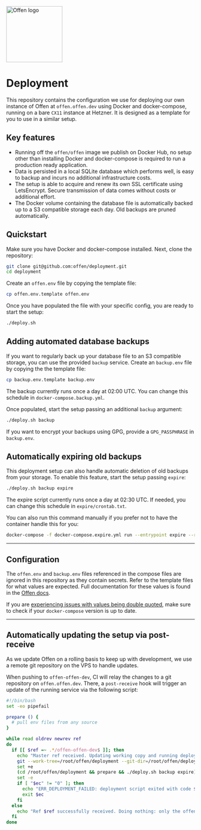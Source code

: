 <a href="https://offen.dev/">
    <img src="https://offen.github.io/press-kit/offen-material/gfx-GitHub-Offen-logo.svg" alt="Offen logo" title="Offen" width="150px"/>
</a>

# Deployment

This repository contains the configuration we use for deploying our own instance of Offen at `offen.offen.dev` using Docker and docker-compose, running on a bare `CX11` instance at Hetzner. It is designed as a template for you to use in a similar setup.

## Key features

- Running off the `offen/offen` image we publish on Docker Hub, no setup other than installing Docker and docker-compose is required to run a production ready application.
- Data is persisted in a local SQLite database which performs well, is easy to backup and incurs no additional infrastructure costs.
- The setup is able to acquire and renew its own SSL certificate using LetsEncrypt. Secure transmission of data comes without costs or additional effort.
- The Docker volume containing the database file is automatically backed up to a S3 compatible storage each day. Old backups are pruned automatically.

## Quickstart

Make sure you have Docker and docker-compose installed. Next, clone the repository:

```sh
git clone git@github.com:offen/deployment.git
cd deployment
```

Create an `offen.env` file by copying the template file:

```sh
cp offen.env.template offen.env
```

Once you have populated the file with your specific config, you are ready to start the setup:

```sh
./deploy.sh
```

## Adding automated database backups

If you want to regularly back up your database file to an S3 compatible storage, you can use the provided `backup` service. Create an `backup.env` file by copying the the template file:

```sh
cp backup.env.template backup.env
```

The backup currently runs once a day at 02:00 UTC. You can change this schedule in `docker-compose.backup.yml`.

Once populated, start the setup passing an additional `backup` argument:

```sh
./deploy.sh backup
```

If you want to encrypt your backups using GPG, provide a `GPG_PASSPHRASE` in `backup.env`.

## Automatically expiring old backups

This deployment setup can also handle automatic deletion of old backups from your storage. To enable this feature, start the setup passing `expire`:

```sh
./deploy.sh backup expire
```

The expire script currently runs once a day at 02:30 UTC. If needed, you can change this schedule in `expire/crontab.txt`.

You can also run this command manually if you prefer not to have the container handle this for you:

```sh
docker-compose -f docker-compose.expire.yml run --entrypoint expire --rm  expire $AWS_S3_BUCKET_NAME $BACKUP_RETENTION
```

---

## Configuration

The `offen.env` and `backup.env` files referenced in the compose files are ignored in this repository as they contain secrets. Refer to the template files for what values are expected. Full documentation for these values is found in the [Offen docs][docs].

If you are [experiencing issues with values being double quoted][quotes-issue], make sure to check if your `docker-compose` version is up to date.

[docs]: https://docs.offen.dev/running-offen/configuring-the-application/
[quotes-issue]: https://github.com/docker/compose/issues/2854

---

## Automatically updating the setup via post-receive

As we update Offen on a rolling basis to keep up with development, we use a remote git repository on the VPS to handle updates.

When pushing to `offen-offen-dev`, CI will relay the changes to a git repository on `offen.offen.dev`. There, a `post-receive` hook will trigger an update of the running service via the following script:

```sh
#!/bin/bash
set -eo pipefail

prepare () {
  # pull env files from any source
}

while read oldrev newrev ref
do
  if [[ $ref =~ .*/offen-offen-dev$ ]]; then
    echo "Master ref received. Updating working copy and running deploy script now."
    git --work-tree=/root/offen/deployment --git-dir=/root/offen/deployment.git checkout -f "$ref"
    set +e
    (cd /root/offen/deployment && prepare && ./deploy.sh backup expire); ec=$?
    set -e
    if [ "$ec" != "0" ]; then
      echo "ERR_DEPLOYMENT_FAILED: deployment script exited with code $ec"
      exit $ec
    fi
  else
    echo "Ref $ref successfully received. Doing nothing: only the offen-offen-dev branch may be deployed on this server."
  fi
done
```
